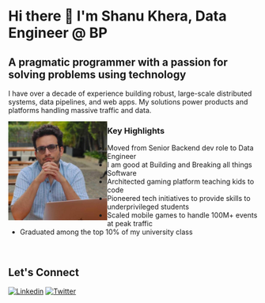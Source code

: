 # Hi there 👋 I'm Shanu Khera, Data Engineer @ BP

## A pragmatic programmer with a passion for solving problems using technology

I have over a decade of experience building robust, large-scale distributed systems, data pipelines, and web apps. 
My solutions power products and platforms handling massive traffic and data.

<div>
  <img src="https://raw.githubusercontent.com/khera-shanu/khera-shanu/main/profile.jpeg" width="200px" align="left">
</div>

### Key Highlights

- Moved from Senior Backend dev role to Data Engineer
- I am good at Building and Breaking all things Software
- Architected gaming platform teaching kids to code
- Pioneered tech initiatives to provide skills to underprivileged students
- Scaled mobile games to handle 100M+ events at peak traffic 
- Graduated among the top 10% of my university class

<br/>

## Let's Connect

[![Linkedin](https://img.shields.io/badge/LinkedIn-0077B5?style=for-the-badge&logo=linkedin&logoColor=white)](https://www.linkedin.com/in/khera-shanu)
[![Twitter](https://img.shields.io/badge/Twitter-1DA1F2?style=for-the-badge&logo=twitter&logoColor=white)](https://twitter.com/kherashanu)
